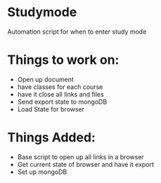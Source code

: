 # Studymode
Automation script for when to enter study mode


# Things to work on:

* Open up document
* have classes for each course
* have it close all links and files
* Send export state to mongoDB
* Load State for browser


# Things Added:
* Base script to open up all links in a browser
* Get current state of browser and have it export
* Set up mongoDB